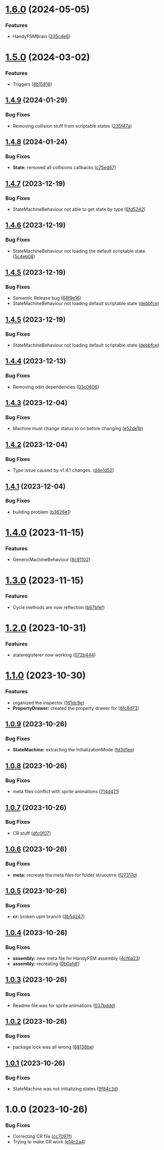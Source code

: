# [1.6.0](https://github.com/no-slopes/handy-fsm/compare/v1.5.0...v1.6.0) (2024-05-05)


### Features

* HandyFSMBrain ([335c4e6](https://github.com/no-slopes/handy-fsm/commit/335c4e6e427991b8afcbcebb83367d0d6d1aa2c4))

# [1.5.0](https://github.com/no-slopes/handy-fsm/compare/v1.4.9...v1.5.0) (2024-03-02)


### Features

* Triggers ([8b15816](https://github.com/no-slopes/handy-fsm/commit/8b15816e1bc49844a1bf532dcbfaa0cd4c088215))

## [1.4.9](https://github.com/no-slopes/handy-fsm/compare/v1.4.8...v1.4.9) (2024-01-29)


### Bug Fixes

* Removing collision stuff from scriptable states ([235f47a](https://github.com/no-slopes/handy-fsm/commit/235f47a25b763439bdd8d470f4478ba21e100245))

## [1.4.8](https://github.com/no-slopes/handy-fsm/compare/v1.4.7...v1.4.8) (2024-01-24)


### Bug Fixes

* **State:** removed all collisions callbacks ([c75ed67](https://github.com/no-slopes/handy-fsm/commit/c75ed6721f08fff98f49ca547933bc9d8c78350e))

## [1.4.7](https://github.com/no-slopes/handy-fsm/compare/v1.4.6...v1.4.7) (2023-12-19)


### Bug Fixes

* StateMachineBehaviour not able to get state by type ([6fd5242](https://github.com/no-slopes/handy-fsm/commit/6fd52428e58efc640626305a9954c99dc28d2dbd))

## [1.4.6](https://github.com/no-slopes/handy-fsm/compare/v1.4.5...v1.4.6) (2023-12-19)


### Bug Fixes

* StateMachineBehaviour not loading the default scriptable state ([5c4eb08](https://github.com/no-slopes/handy-fsm/commit/5c4eb084c2e1b48605e5a1a9359a99234151f3ec))

## [1.4.5](https://github.com/no-slopes/handy-fsm/compare/v1.4.4...v1.4.5) (2023-12-19)


### Bug Fixes

* Semantic Release bug ([68f9e16](https://github.com/no-slopes/handy-fsm/commit/68f9e16fecb0c67622c79bc7da4bf029242ff7d3))
* StateMachineBehaviour not loading default scriptable state ([debbfce](https://github.com/no-slopes/handy-fsm/commit/debbfced3bd010138bf9218f342e2049b73e3ae8))

## [1.4.5](https://github.com/no-slopes/handy-fsm/compare/v1.4.4...v1.4.5) (2023-12-19)


### Bug Fixes

* StateMachineBehaviour not loading default scriptable state ([debbfce](https://github.com/no-slopes/handy-fsm/commit/debbfced3bd010138bf9218f342e2049b73e3ae8))

## [1.4.4](https://github.com/no-slopes/handy-fsm/compare/v1.4.3...v1.4.4) (2023-12-13)


### Bug Fixes

* Removing odin dependencies ([03c0606](https://github.com/no-slopes/handy-fsm/commit/03c060671371f3d970448e6bec80c5d69c317238))

## [1.4.3](https://github.com/no-slopes/handy-fsm/compare/v1.4.2...v1.4.3) (2023-12-04)


### Bug Fixes

* Machine must change status to on before changing ([e52de1b](https://github.com/no-slopes/handy-fsm/commit/e52de1b51ed86f0d71726c6d84a0b4a363a48ed5))

## [1.4.2](https://github.com/no-slopes/handy-fsm/compare/v1.4.1...v1.4.2) (2023-12-04)


### Bug Fixes

* Type issue caused by v1.4.1 changes. ([d4e1d52](https://github.com/no-slopes/handy-fsm/commit/d4e1d5223cc5be3a51b0e011b350c0205176ea2c))

## [1.4.1](https://github.com/no-slopes/handy-fsm/compare/v1.4.0...v1.4.1) (2023-12-04)


### Bug Fixes

* building problem ([b3626e1](https://github.com/no-slopes/handy-fsm/commit/b3626e125a17d939e5fc357135baf0b64050f8d4))

# [1.4.0](https://github.com/no-slopes/handy-fsm/compare/v1.3.0...v1.4.0) (2023-11-15)


### Features

* GenericMachineBehaviour ([8c91102](https://github.com/no-slopes/handy-fsm/commit/8c9110263e23c4e5fa7e3a7483e150ec88407714))

# [1.3.0](https://github.com/no-slopes/handy-fsm/compare/v1.2.0...v1.3.0) (2023-11-15)


### Features

* Cycle methods are now reflection ([b67bfef](https://github.com/no-slopes/handy-fsm/commit/b67bfef40b57ddd9f3cefede60ea20c668a80545))

# [1.2.0](https://github.com/no-slopes/handy-fsm/compare/v1.1.0...v1.2.0) (2023-10-31)


### Features

* stateregisterer now working ([072b444](https://github.com/no-slopes/handy-fsm/commit/072b44402099d1c151f0a99c4a9a4c488a79a399))

# [1.1.0](https://github.com/no-slopes/handy-fsm/compare/v1.0.9...v1.1.0) (2023-10-30)


### Features

* organized the inspector ([161dc9e](https://github.com/no-slopes/handy-fsm/commit/161dc9e3f591cf278c37fbb37d2e364786013977))
* **PropertyDrawer:** created the property drawer for ([6fc8d73](https://github.com/no-slopes/handy-fsm/commit/6fc8d731404b05cc7bf18b5dab8ec845855f0aa5))

## [1.0.9](https://github.com/no-slopes/handy-fsm/compare/v1.0.8...v1.0.9) (2023-10-26)


### Bug Fixes

* **StateMachine:** extracting the InitializationMode ([fd3d1ee](https://github.com/no-slopes/handy-fsm/commit/fd3d1eedb27f243753eb7b105eeb56971ef79b36))

## [1.0.8](https://github.com/no-slopes/handy-fsm/compare/v1.0.7...v1.0.8) (2023-10-26)


### Bug Fixes

* meta files conflict with sprite animations ([714d471](https://github.com/no-slopes/handy-fsm/commit/714d471c2eb8e8b58888664d8a4445d9b93646d1))

## [1.0.7](https://github.com/no-slopes/handy-fsm/compare/v1.0.6...v1.0.7) (2023-10-26)


### Bug Fixes

* CR stuff ([dfc0f07](https://github.com/no-slopes/handy-fsm/commit/dfc0f07b26b112412254e486fc78107863035d9f))

## [1.0.6](https://github.com/no-slopes/handy-fsm/compare/v1.0.5...v1.0.6) (2023-10-26)


### Bug Fixes

* **meta:** recreate the meta files for folder strucutrre ([f27317d](https://github.com/no-slopes/handy-fsm/commit/f27317d235d82ee6b44087ea4c7eca9611d151e1))

## [1.0.5](https://github.com/no-slopes/handy-fsm/compare/v1.0.4...v1.0.5) (2023-10-26)


### Bug Fixes

* **cr:** broken upm branch ([3b54247](https://github.com/no-slopes/handy-fsm/commit/3b54247ad258b634c2bb343f7ac206a6d6ec8ad7))

## [1.0.4](https://github.com/no-slopes/handy-fsm/compare/v1.0.3...v1.0.4) (2023-10-26)


### Bug Fixes

* **assembly:** new meta file for HandyFSM assembly ([4cf6a23](https://github.com/no-slopes/handy-fsm/commit/4cf6a231f1d47c3eb4a6577c4cdbaba4956cbca1))
* **assembly:** recreating ([0b0afdf](https://github.com/no-slopes/handy-fsm/commit/0b0afdf79fe268a70ebd5461e7807868802399fb))

## [1.0.3](https://github.com/no-slopes/handy-fsm/compare/v1.0.2...v1.0.3) (2023-10-26)


### Bug Fixes

* Readme file was for sprite animations ([037bddd](https://github.com/no-slopes/handy-fsm/commit/037bdddb97ec19d0db2f1842c491b3a5404cf9a2))

## [1.0.2](https://github.com/no-slopes/handy-fsm/compare/v1.0.1...v1.0.2) (2023-10-26)


### Bug Fixes

* package lock was all wrong ([68136be](https://github.com/no-slopes/handy-fsm/commit/68136bea962636fa3ac05b61c54129734958b2ca))

## [1.0.1](https://github.com/no-slopes/handy-fsm/compare/v1.0.0...v1.0.1) (2023-10-26)


### Bug Fixes

* StateMachine was not initializing states ([9f84c3d](https://github.com/no-slopes/handy-fsm/commit/9f84c3d9e9b4f5f7ea9ea28e21cda469ded70d92))

# 1.0.0 (2023-10-26)


### Bug Fixes

* Correcting CR file ([cc7097f](https://github.com/no-slopes/handy-fsm/commit/cc7097fd699a13fb40c35392018474dfb056873c))
* Trying to make CR work ([e14c2a4](https://github.com/no-slopes/handy-fsm/commit/e14c2a45c39c3ce781d228627e300fc14d331903))
